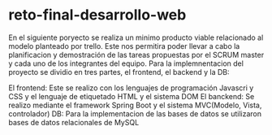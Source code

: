 # reto-final-desarrollo-web

En el siguiente poryecto se realiza un minimo producto viable relacionado al modelo planteado por trello. Este nos permitira poder llevar a cabo la planificacion y demostración de las tareas propuestas por el SCRUM master y cada uno de los integrantes del equipo. 
Para la implemnentacion del proyecto se dividio en tres partes, el frontend, el backend y la DB:

El frontend: Este se realizo con los lenguajes de programación Javascri y CSS y el lenguaje de etiquetado HTML y el sistema DOM
El banckend: Se realizo mediante el framework Spring Boot y el sistema MVC(Modelo, Vista, controlador)
DB: Para la implementacion de las bases de datos se utilizaron bases de datos relacionales de MySQL
